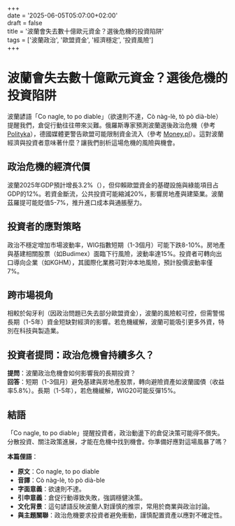 +++  
date = '2025-06-05T05:07:00+02:00'  
draft = false  
title = '波蘭會失去數十億歐元資金？選後危機的投資陷阱'  
tags = ['波蘭政治', '歐盟資金', '經濟穩定', '投資風險']  
+++

# 波蘭會失去數十億歐元資金？選後危機的投資陷阱

波蘭諺語「Co nagle, to po diable」（欲速則不達，Cò nàg-lè, tò pò dià-ble）提醒我們，倉促行動往往帶來災難。俄羅斯專家預測波蘭選後政治危機（參考 [Polityka](https://www.polityka.pl/tygodnikpolityka/swiat/2303013,1,rosyjscy-eksperci-oczekuja-ze-polska-pograzy-sie-w-powyborczym-kryzysie-to-kremlowi-na-reke.read)），德國媒體更警告歐盟可能限制資金流入（參考 [Money.pl](https://www.money.pl/gospodarka/ue-zakreci-polsce-kurek-z-pieniedzmi-niemieckie-media-juz-kresla-scenariusz-7164009945225984a.html)）。這對波蘭經濟與投資者意味著什麼？讓我們剖析這場危機的風險與機會。

## 政治危機的經濟代價
波蘭2025年GDP預計增長3.2%（），但仰賴歐盟資金的基礎設施與綠能項目占GDP的12%。若資金斷流，公共投資可能縮減20%，影響房地產與建築業。波蘭茲羅提可能貶值5-7%，推升進口成本與通脹壓力。

## 投資者的應對策略
政治不穩定增加市場波動率，WIG指數短期（1-3個月）可能下跌8-10%。房地產與基建相關股票（如Budimex）面臨下行風險，波動率達15%。投資者可轉向出口導向企業（如KGHM），其國際化業務可對沖本地風險，預計股價波動率僅7%。

## 跨市場視角
相較於匈牙利（因政治問題已失去部分歐盟資金），波蘭的風險較可控，但需警惕長期（1-5年）資金短缺對經濟的影響。若危機緩解，波蘭可能吸引更多外資，特別在科技與製造業。

## 投資者提問：政治危機會持續多久？
**提問**：波蘭政治危機會如何影響我的長期投資？  
**回答**：短期（1-3個月）避免基建與房地產股票，轉向避險資產如波蘭國債（收益率5.8%）。長期（1-5年），若危機緩解，WIG20可能反彈15%。

## 結語
「Co nagle, to po diable」提醒投資者，政治動盪下的倉促決策可能得不償失。分散投資、關注政策進展，才能在危機中找到機會。你準備好應對這場風暴了嗎？

**本篇俚語**：  
- **原文**：Co nagle, to po diable  
- **音譯**：Cò nàg-lè, tò pò dià-ble  
- **字面意義**：欲速則不達。  
- **引申意義**：倉促行動導致失敗，強調穩健決策。  
- **文化背景**：這句諺語反映波蘭人對謹慎的推崇，常用於商業與政治討論。  
- **與主題關聯**：政治危機要求投資者避免衝動，謹慎配置資產以應對不確定性。